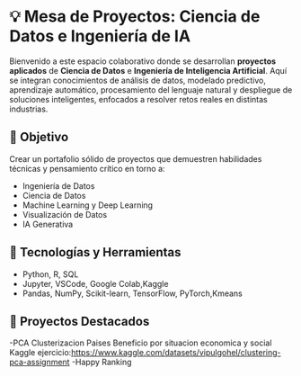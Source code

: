 # 💡 Mesa de Proyectos: Ciencia de Datos e Ingeniería de IA

Bienvenido a este espacio colaborativo donde se desarrollan **proyectos aplicados** de **Ciencia de Datos** e **Ingeniería de Inteligencia Artificial**. Aquí se integran conocimientos de análisis de datos, modelado predictivo, aprendizaje automático, procesamiento del lenguaje natural y despliegue de soluciones inteligentes, enfocados a resolver retos reales en distintas industrias.

## 🎯 Objetivo

Crear un portafolio sólido de proyectos que demuestren habilidades técnicas y pensamiento crítico en torno a:

- Ingeniería de Datos
- Ciencia de Datos
- Machine Learning y Deep Learning
- Visualización de Datos
- IA Generativa

## 🧠 Tecnologías y Herramientas

- Python, R, SQL
- Jupyter, VSCode, Google Colab,Kaggle
- Pandas, NumPy, Scikit-learn, TensorFlow, PyTorch,Kmeans

## 🧪 Proyectos Destacados
-PCA Clusterizacion Paises Beneficio por situacion economica y social Kaggle ejercicio:https://www.kaggle.com/datasets/vipulgohel/clustering-pca-assignment
-Happy Ranking
